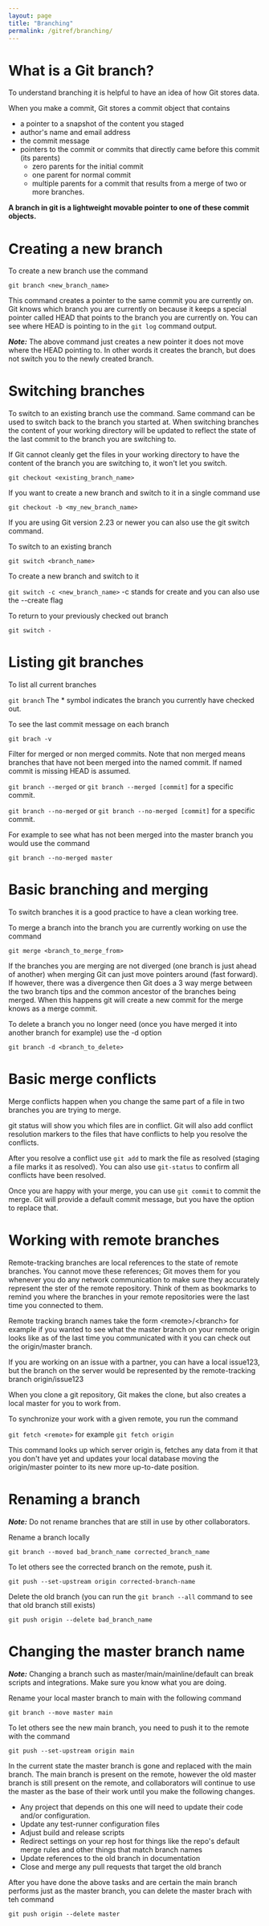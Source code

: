 ```yaml
---
layout: page
title: "Branching"
permalink: /gitref/branching/
---
```


[comment]: <> (TODO: right now this is just your notes streamlined need to make this a flow)

# What is a Git branch? #

To understand branching it is helpful to have an idea of how Git stores data.

When you make a commit, Git stores a commit object that contains

* a pointer to a snapshot of the content you staged
* author's name and email address
* the commit message
* pointers to the commit or commits that directly came before this commit (its parents)
    * zero parents for the initial commit
    * one parent for normal commit
    * multiple parents for a commit that results from a merge of two or more branches.

**A branch in git is a lightweight movable pointer to one of these commit objects.**

[comment]: <> (TODO: If the internals section gives you more info on what a snapshot is document that in definitions and link.)

# Creating a new branch #

To create a new branch use the command 

`git branch <new_branch_name>`

This command creates a pointer to the same commit  you are currently on.  Git knows which branch you are currently on because it keeps a special pointer called HEAD that points to the branch you are currently on.  You can see where HEAD is pointing to in the `git log` command output.

***Note:*** The above command just creates a new pointer it does not move where the HEAD pointing to.  In other words it creates the branch, but does not switch you to the newly created branch.

[comment]: <> (TODO: Need confirm this HEAD statement and probably have more content about HEAD someplace once you better understand it.)

# Switching branches #

To switch to an existing branch use the command.  Same command can be used to switch back to the branch you started at.  When switching branches the content of your working directory will be updated to reflect the state of the last commit to the branch you are switching to.

If Git cannot cleanly get the files in your working directory to have the content of the branch you are switching to, it won't let you switch.

`git checkout <existing_branch_name>`

If you want to create a new branch and switch to it in a single command use 

`git checkout -b <my_new_branch_name>`

If you are using Git version 2.23 or newer you can also use the git switch command.

To switch to an existing branch

`git switch <branch_name>`

To create a new branch and switch to it

`git switch -c <new_branch_name>` -c stands for create and you can also use the --create flag

To return to your previously checked out branch 

`git switch -`

# Listing git branches

To list all current branches

`git branch` The * symbol indicates the branch you currently have checked out.

To see the last commit message on each branch

`git brach -v`

Filter for merged or non merged commits.  Note that non merged means branches that have not been merged into the named commit.  If named commit is missing HEAD is assumed.

`git branch --merged` or `git branch --merged [commit]` for a specific commit.

`git branch --no-merged` or `git branch --no-merged [commit]` for a specific commit.

For example to see what has not been merged into the master branch you would use the command

`git branch --no-merged master`

# Basic branching and merging

To switch branches it is a good practice to have a clean working tree.  

[comment]: <> (TODO: Come back here and go though a stashing workflow)

To merge a branch into the branch you are currently working on use the command

`git merge <branch_to_merge_from>`

If the branches you are merging are not diverged (one branch is just ahead of another) when merging Git can just move pointers around (fast forward).  If however, there was a divergence then Git does a 3 way merge between the two branch tips and the common ancestor of the branches being merged.  When this happens git will create a new commit for the merge knows as a merge commit.

[comment]: <> (TODO: Still need to figure out how to tell the difference between regular and merge commit)

To delete a branch you no longer need (once you have merged it into another branch for example) use the -d option

`git branch -d <branch_to_delete>`

# Basic merge conflicts

Merge conflicts happen when you change the same part of a file in two branches you are trying to merge.

git status will show you which files are in conflict.  Git will also add conflict resolution markers to the files that have conflicts to help you resolve the conflicts.

[comment]: <> (TODO: What are these markers???)

After you resolve a conflict use `git add` to mark the file as resolved (staging a file marks it as resolved).  You can also use `git-status` to confirm all conflicts have been resolved.

Once you are happy with your merge, you can use `git commit` to commit the merge.  Git will provide a default commit message, but you have the option to replace that.

[comment]: <> (TODO: git mergetool can be used to help you resolve merge conflicts but its a bit glossed over.  Need to do a deep dive into it and write it up better)

# Working with remote branches

[comment]: <> (TODO: Maybe just move the below explanation to definitions and just link it here to keep verbiage minimal.)

[comment]: <> (TODO: I don't love this explanation maybe rewrite it in a way that makes sense to me.)

[comment]: <> (TODO: I think I may want to move this content to the remote section.)

Remote-tracking branches are local references to the state of remote branches.  You cannot move these references; Git moves them for you whenever you do any network communication to make sure they accurately represent the ster of the remote repository.  Think of them as bookmarks to remind you where the branches in your remote repositories were the last time you connected to them.

Remote tracking branch names take the form \<remote\>/\<branch\> for example if you wanted to see what the master branch on your remote origin looks like as of the last time you communicated with it you can check out the origin/master branch.

If you are working on an issue with a partner, you can have a local issue123, but the branch on the server would be represented by the remote-tracking branch origin/issue123

When you clone a git repository, Git makes the clone, but also creates a local master for you to work from.

To synchronize your work with a given remote, you run the command

`git fetch <remote>` for example `git fetch origin`

This command looks up which server origin is, fetches any data from it that you don't have yet and updates your local database moving the origin/master pointer to its new more up-to-date position.



# Renaming a branch

***Note:*** Do not rename branches that are still in use by other collaborators.

Rename a branch locally

`git branch --moved bad_branch_name corrected_branch_name`

To let others see the corrected branch on the remote, push it.

`git push --set-upstream origin corrected-branch-name`

Delete the old branch (you can run the `git branch --all` command to see that old branch still exists)

`git push origin --delete bad_branch_name`

# Changing the master branch name

***Note:*** Changing a branch such as master/main/mainline/default can break scripts and integrations.  Make sure you know what you are doing.

Rename your local master branch to main with the following command

`git branch --move master main`

To let others see the new main branch, you need to push it to the remote with the command

`git push --set-upstream origin main`

In the current state the master branch is gone and replaced with the main branch.  The main branch is present on the remote, however the old master branch is still present on the remote, and collaborators will continue to use the master as the base of their work until you make the following changes.

* Any project that depends on this one will need to update their code and/or configuration.
* Update any test-runner configuration files
* Adjust build and release scripts
* Redirect settings on your rep host for things like the repo's default merge rules and other things that match branch names
* Update references to the old branch in documentation
* Close and merge any pull requests that target the old branch

After you have done the above tasks and are certain the main branch performs just as the master branch, you can delete the master brach with teh command

`git push origin --delete master`